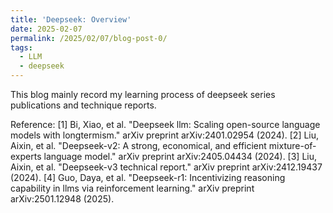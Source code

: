 ```yaml
---
title: 'Deepseek: Overview'
date: 2025-02-07
permalink: /2025/02/07/blog-post-0/
tags:
  - LLM
  - deepseek
---
```


This blog mainly record my learning process of deepseek series publications and technique reports. 









Reference:
[1] Bi, Xiao, et al. "Deepseek llm: Scaling open-source language models with longtermism." arXiv preprint arXiv:2401.02954 (2024).
[2] Liu, Aixin, et al. "Deepseek-v2: A strong, economical, and efficient mixture-of-experts language model." arXiv preprint arXiv:2405.04434 (2024).
[3] Liu, Aixin, et al. "Deepseek-v3 technical report." arXiv preprint arXiv:2412.19437 (2024).
[4] Guo, Daya, et al. "Deepseek-r1: Incentivizing reasoning capability in llms via reinforcement learning." arXiv preprint arXiv:2501.12948 (2025).
